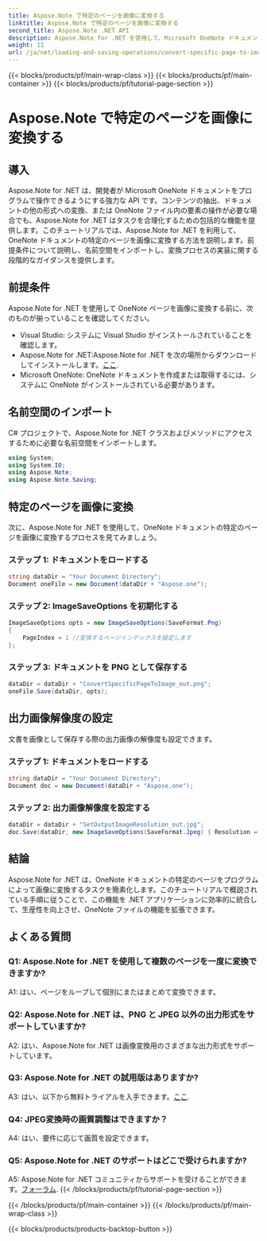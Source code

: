 ```yaml
---
title: Aspose.Note で特定のページを画像に変換する
linktitle: Aspose.Note で特定のページを画像に変換する
second_title: Aspose.Note .NET API
description: Aspose.Note for .NET を使用して、Microsoft OneNote ドキュメントの特定のページをプログラムで画像に変換する方法を学びます。
weight: 11
url: /ja/net/loading-and-saving-operations/convert-specific-page-to-image/
---
```


{{< blocks/products/pf/main-wrap-class >}}
{{< blocks/products/pf/main-container >}}
{{< blocks/products/pf/tutorial-page-section >}}

# Aspose.Note で特定のページを画像に変換する

## 導入

Aspose.Note for .NET は、開発者が Microsoft OneNote ドキュメントをプログラムで操作できるようにする強力な API です。コンテンツの抽出、ドキュメントの他の形式への変換、または OneNote ファイル内の要素の操作が必要な場合でも、Aspose.Note for .NET はタスクを合理化するための包括的な機能を提供します。このチュートリアルでは、Aspose.Note for .NET を利用して、OneNote ドキュメントの特定のページを画像に変換する方法を説明します。前提条件について説明し、名前空間をインポートし、変換プロセスの実装に関する段階的なガイダンスを提供します。

## 前提条件

Aspose.Note for .NET を使用して OneNote ページを画像に変換する前に、次のものが揃っていることを確認してください。

- Visual Studio: システムに Visual Studio がインストールされていることを確認します。
-  Aspose.Note for .NET:Aspose.Note for .NET を次の場所からダウンロードしてインストールします。[ここ](https://releases.aspose.com/note/net/).
- Microsoft OneNote: OneNote ドキュメントを作成または取得するには、システムに OneNote がインストールされている必要があります。

## 名前空間のインポート

C# プロジェクトで、Aspose.Note for .NET クラスおよびメソッドにアクセスするために必要な名前空間をインポートします。

```csharp
using System;
using System.IO;
using Aspose.Note;
using Aspose.Note.Saving;
```

## 特定のページを画像に変換

次に、Aspose.Note for .NET を使用して、OneNote ドキュメントの特定のページを画像に変換するプロセスを見てみましょう。

### ステップ 1: ドキュメントをロードする

```csharp
string dataDir = "Your Document Directory";
Document oneFile = new Document(dataDir + "Aspose.one");
```

### ステップ 2: ImageSaveOptions を初期化する

```csharp
ImageSaveOptions opts = new ImageSaveOptions(SaveFormat.Png)
{
    PageIndex = 1 //変換するページインデックスを設定します
};
```

### ステップ 3: ドキュメントを PNG として保存する

```csharp
dataDir = dataDir + "ConvertSpecificPageToImage_out.png";
oneFile.Save(dataDir, opts);
```

## 出力画像解像度の設定

文書を画像として保存する際の出力画像の解像度も設定できます。

### ステップ 1: ドキュメントをロードする

```csharp
string dataDir = "Your Document Directory";
Document doc = new Document(dataDir + "Aspose.one");
```

### ステップ 2: 出力画像解像度を設定する

```csharp
dataDir = dataDir + "SetOutputImageResolution_out.jpg";
doc.Save(dataDir, new ImageSaveOptions(SaveFormat.Jpeg) { Resolution = 220 });
```

## 結論

Aspose.Note for .NET は、OneNote ドキュメントの特定のページをプログラムによって画像に変換するタスクを簡素化します。このチュートリアルで概説されている手順に従うことで、この機能を .NET アプリケーションに効率的に統合して、生産性を向上させ、OneNote ファイルの機能を拡張できます。

## よくある質問

### Q1: Aspose.Note for .NET を使用して複数のページを一度に変換できますか?

A1: はい、ページをループして個別にまたはまとめて変換できます。

### Q2: Aspose.Note for .NET は、PNG と JPEG 以外の出力形式をサポートしていますか?

A2: はい、Aspose.Note for .NET は画像変換用のさまざまな出力形式をサポートしています。

### Q3: Aspose.Note for .NET の試用版はありますか?

 A3: はい、以下から無料トライアルを入手できます。[ここ](https://releases.aspose.com/).

### Q4: JPEG変換時の画質調整はできますか？

A4: はい、要件に応じて画質を設定できます。

### Q5: Aspose.Note for .NET のサポートはどこで受けられますか?

 A5: Aspose.Note for .NET コミュニティからサポートを受けることができます。[フォーラム](https://forum.aspose.com/c/note/28).
{{< /blocks/products/pf/tutorial-page-section >}}

{{< /blocks/products/pf/main-container >}}
{{< /blocks/products/pf/main-wrap-class >}}

{{< blocks/products/products-backtop-button >}}
